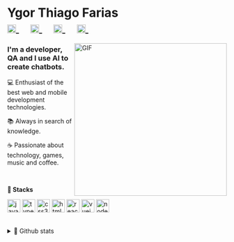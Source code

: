 <div >
 <h1>
   Ygor Thiago Farias
  <br />
  <a href="https://linkedin.com/in/ygorthiago" target="blank">
    <img align="center" src="https://cdn.jsdelivr.net/npm/simple-icons@3.0.1/icons/linkedin.svg" alt="ygorthiago" height="20" width="20" />
  </a>&nbsp;&nbsp;&nbsp;
  <a href="mailto:ygorthiagof@gmail.com" target="blank">
    <img align="center" src="https://cdn.jsdelivr.net/npm/simple-icons@3.0.1/icons/gmail.svg" alt="ygorthiago" height="20" width="20" />
  </a>&nbsp;&nbsp;&nbsp;
   <a href="https://api.whatsapp.com/send?phone=5571991381383&lang=en" target="blank">
    <img align="center" src="https://cdn.jsdelivr.net/npm/simple-icons@3.0.1/icons/whatsapp.svg" alt="ygorthiago" height="20" width="20" />
  </a>&nbsp;&nbsp;&nbsp;   
  <a href="https://instagram.com/ygu_u" target="blank">
    <img align="center" src="https://cdn.jsdelivr.net/npm/simple-icons@3.0.1/icons/instagram.svg" alt="ygorthiago" height="20" width="20" />
  </a>&nbsp;&nbsp;&nbsp;

 </h1>


</div>


  <img align="right" alt="GIF" src="https://media2.giphy.com/media/bAplZhiLAsNnG/giphy.gif?cid=ecf05e47o3a8i5qebp7eflodprr1nuqc2uyy5w9g3zs1yhhy&rid=giphy.gif" width="350"/>  
  
  ### I'm a developer, QA and I use AI to create chatbots.

  💻 Enthusiast of the best web and mobile development technologies.

  📚 Always in search of knowledge.

  ☕ Passionate about technology, games, music and coffee.


<br />

**🚀 Stacks** 
<p align="left">
<img src="https://devicons.github.io/devicon/devicon.git/icons/javascript/javascript-original.svg" alt="javascript" width="30" height="30"/>
<img src="https://devicon.dev/devicon.git/icons/typescript/typescript-original.svg" alt="typescript" width="30" height="30"/>
<img src="https://devicons.github.io/devicon/devicon.git/icons/css3/css3-original-wordmark.svg" alt="css3"  width="30" height="30"/>
<img src="https://devicons.github.io/devicon/devicon.git/icons/html5/html5-original-wordmark.svg" alt="html5"  width="30" height="30"/>
<img src="https://devicons.github.io/devicon/devicon.git/icons/react/react-original-wordmark.svg" alt="react" width="30" height="30"/>
<img src="https://devicons.github.io/devicon/devicon.git/icons/vuejs/vuejs-original-wordmark.svg" alt="vuejs" width="30" height="30"/>
<img src="https://devicons.github.io/devicon/devicon.git/icons/nodejs/nodejs-original.svg" alt="nodejs" width="30" height="30"/>
</p>

<br />



<details> 
  <summary>🔎 Github stats </summary>
  
  <img align="left" src="https://github-readme-stats.vercel.app/api/top-langs/?username=ygorthiago&layout=compact&theme=dark" width="400px"/> 
  
  <img align="left" src="https://github-readme-stats.vercel.app/api?username=ygorthiago&show_icons=true&theme=dark" width="400px"/>

</details>
